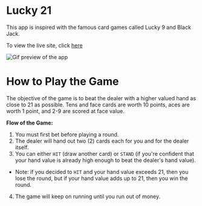 # Lucky 21

This app is inspired with the famous card games called Lucky 9 and Black Jack.

To view the live site, click [here](https://scott-gianan.github.io/lucky-21/)

![Gif preview of the app](./assets/lucky-21-preview.gif)

# How to Play the Game

The objective of the game is to beat the dealer with a higher valued hand as close to 21 as possible. Tens and face cards are worth 10 points, aces are worth 1 point, and 2-9 are scored at face value.

**Flow of the Game:**

1. You must first bet before playing a round.
2. The dealer will hand out two (2) cards each for you and for the dealer itself.
3. You can either `HIT` (draw another card) or `STAND` (if you're confident that your hand value is already high enough to beat the dealer's hand value).

- Note: if you decided to `HIT` and your hand value exceeds 21, then you lose the round, but if your hand value adds up to 21, then you win the round.

4. The game will keep on running until you run out of money.
